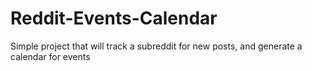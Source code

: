 Reddit-Events-Calendar
======================

Simple project that will track a subreddit for new posts, and generate a calendar for events